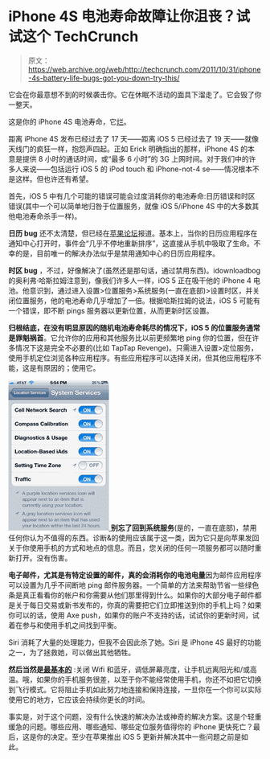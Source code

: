 # iPhone 4S 电池寿命故障让你沮丧？试试这个 TechCrunch

> 原文：<https://web.archive.org/web/http://techcrunch.com/2011/10/31/iphone-4s-battery-life-bugs-got-you-down-try-this/>

它会在你最意想不到的时候袭击你。它在休眠不活动的面具下溜走了。它会毁了你一整天。

这是你的 iPhone 4S 电池寿命，它[烂](https://web.archive.org/web/20230205031716/https://techcrunch.com/2011/10/27/apple-iphone-4s-battery-life-suck-less/)。

距离 iPhone 4S 发布已经过去了 17 天——距离 iOS 5 已经过去了 19 天——就像天线门的疯狂一样，抱怨声四起。正如 Erick 明确指出的那样，iPhone 4S 的本意是提供 8 小时的通话时间，或“最多 6 小时”的 3G 上网时间。对于我们中的许多人来说——包括运行 iOS 5 的 iPod touch 和 iPhone-not-4 se——情况根本不是这样。但也许还有希望。

首先，iOS 5 中有几个可能的错误可能会过度消耗你的电池寿命:日历错误和时区错误(其中一个可以简单地归咎于位置服务，就像 iOS 5/iPhone 4S 中的大多数其他电池寿命杀手一样)。

**日历 bug** 还不太清楚，但已经在[苹果论坛](https://web.archive.org/web/20230205031716/https://discussions.apple.com/message/16581689#16581689)报道。基本上，当你的日历应用程序在通知中心打开时，事件会“几乎不停地重新排序”，这直接从手机中吸取了生命。不幸的是，目前唯一的解决办法似乎是禁用通知中心的日历应用程序。

**时区 bug** ，不过，好像解决了(虽然还是那句话，通过禁用东西)。idownloadbog 的奥利弗·哈斯拉姆注意到，像我们许多人一样，iOS 5 正在吸干他的 iPhone 4 电池。他意识到，通过进入设置>位置服务>系统服务(一直在底部)>设置时区，并关闭位置服务，他的电池寿命几乎增加了一倍。根据哈斯拉姆的说法，iOS 5 可能有一个错误，即不断 pings 服务器以更新位置，从而更新时区设置。

**归根结底，在没有明显原因的随机电池寿命耗尽的情况下，iOS 5 的位置服务通常是罪魁祸首**。它允许你的应用和其他服务比以前更频繁地 ping 你的位置，但在许多情况下这是完全不必要的(比如 TapTap Revenge)。只需进入设置>定位服务，使用手机定位浏览各种应用程序。有些应用程序可以选择关闭，但其他应用程序不能，这是有原因的；使用它。

[![](img/bad70ff8918d049e01c7d605504a5b2f.png "batteryiphone") ](https://web.archive.org/web/20230205031716/https://techcrunch.com/wp-content/uploads/2011/10/batteryiphone.png) **别忘了回到系统服务**(是的，一直在底部)，禁用任何你认为不值得的东西。诊断&的使用应该属于这一类，因为它只是向苹果发回关于你使用手机的方式和地点的信息。而且，您关闭的任何一项服务都可以随时重新打开。没有伤害。

**电子邮件，尤其是有特定设置的邮件，真的会消耗你的电池电量**因为邮件应用程序可以设置为几乎不间断地 ping 邮件服务器。一个简单的方法来帮助节省一些绿色条是真正看看你的帐户和你需要从他们那里得到什么。如果你的大部分电子邮件都是关于每日交易或新书发布的，你真的需要把它们立即推送到你的手机上吗？如果你可以的话，使用 Axe push，如果你的账户不支持的话，试试你的更新时间，试着在参与和使用手机之间找到平衡。

Siri 消耗了大量的处理能力，但我不会因此杀了她。Siri 是 iPhone 4S 最好的功能之一，为了拯救她，可以做出其他牺牲。

**然后当然是[最基本的](https://web.archive.org/web/20230205031716/http://www.apple.com/batteries/iphone.html)** :关闭 Wifi 和蓝牙，调低屏幕亮度，让手机远离阳光和/或高温。哦，如果你的手机服务很差，以至于你不能经常使用手机，你还不如把它切换到飞行模式。它将阻止手机如此努力地连接和保持连接，一旦你在一个你可以实际使用它的地方，它应该会持续你更长的时间。

事实是，对于这个问题，没有什么快速的解决办法或神奇的解决方案。这是个轻重缓急的问题。哪些应用、哪些通知、哪些定位服务值得你的 iPhone 更快死亡？最后，这是你的决定。至少在苹果推出 iOS 5 更新并解决其中一些问题之前是如此。